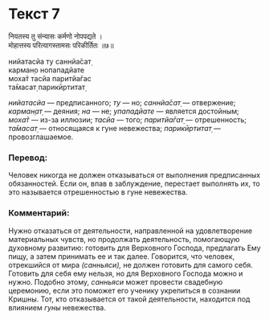 # Текст 7

नियतस्य तु संन्यासः कर्मणो नोपपद्यते ।  
मोहात्तस्य परित्यागस्तामसः परिकीर्तितः ॥७॥

нийатасйа ту саннйа̄сат̣  
карман̣о нопападйате  
моха̄т тасйа паритйа̄гас  
та̄масат̣ парикӣртитат̣

_нийатасйа_ — предписанного; _ту_ — но; _саннйа̄сат̣_ — отвержение; _карман̣ат̣_ — деяния; _на_ — не; _упападйате_ — является достойным; _моха̄т_ — из-за иллюзии; _тасйа_ — того; _паритйа̄гат̣_ — отрешенность; _та̄масат̣_ — относящаяся к гуне невежества; _парикӣртитат̣_ — провозглашаемое.

### Перевод:

Человек никогда не должен отказываться от выполнения предписанных обязанностей. Если он, впав в заблуждение, перестает выполнять их, то это называется отрешенностью в гуне невежества.

### Комментарий:

Нужно отказаться от деятельности, направленной на удовлетворение материальных чувств, но продолжать деятельность, помогающую духовному развитию: готовить для Верховного Господа, предлагать Ему пищу, а затем принимать ее и так далее. Говорится, что человек, отрекшийся от мира _(санньяси),_ не должен готовить для самого себя. Готовить для себя ему нельзя, но для Верховного Господа можно и нужно. Подобно этому, _санньяси_ может провести свадебную церемонию, если это поможет его ученику укрепиться в сознании Кришны. Тот, кто отказывается от такой деятельности, находится под влиянием _гуны_ невежества.